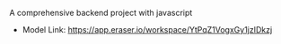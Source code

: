 A comprehensive backend project with javascript
- Model Link: https://app.eraser.io/workspace/YtPqZ1VogxGy1jzIDkzj
